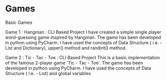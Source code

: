 # Games
Basic Games 

Game 1 : Hangman : CLI Based Project
    I have created a simple single player word-guessing game inspired by Hangman.
    The game has been developed in python using PyCharm.
    I have used the concepts of Data Structure ( i.e. - List and Dictionary), upper() method and randint() method.
    
Game 2 : Tic - Tac - Toe : CLI Based Project
    This is a basic implementation of the famous 2-player game 'Tic - Tac - Toe'.
    The game has been developed in python using PyCharm.
    I have used the concepts of Data Structure ( i.e. - List) and global variables
